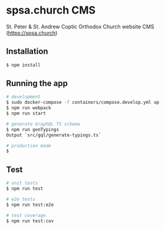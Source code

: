 # spsa.church CMS

St. Peter & St. Andrew Coptic Orthodox Church website CMS (https://spsa.church)

## Installation

```bash
$ npm install
```

## Running the app

```bash
# development
$ sudo docker-compose -f containers/compose.develop.yml up
$ npm run webpack
$ npm run start

# generate GraphQL TS schema
$ npm run genTypings
Output `src/gql/generate-typings.ts`

# production mode
$
```

## Test

```bash
# unit tests
$ npm run test

# e2e tests
$ npm run test:e2e

# test coverage
$ npm run test:cov
```
